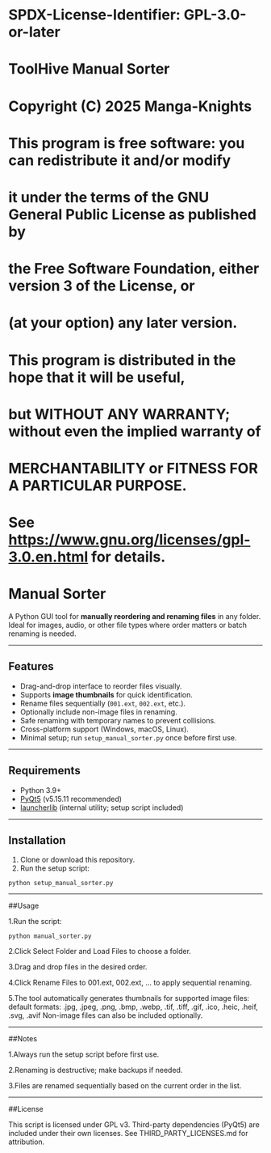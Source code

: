 # SPDX-License-Identifier: GPL-3.0-or-later
# ToolHive Manual Sorter
# Copyright (C) 2025 Manga-Knights
#
# This program is free software: you can redistribute it and/or modify
# it under the terms of the GNU General Public License as published by
# the Free Software Foundation, either version 3 of the License, or
# (at your option) any later version.
#
# This program is distributed in the hope that it will be useful,
# but WITHOUT ANY WARRANTY; without even the implied warranty of
# MERCHANTABILITY or FITNESS FOR A PARTICULAR PURPOSE.
# See https://www.gnu.org/licenses/gpl-3.0.en.html for details.
# Manual Sorter




A Python GUI tool for **manually reordering and renaming files** in any folder. Ideal for images, audio, or other file types where order matters or batch renaming is needed.

---

## Features

- Drag-and-drop interface to reorder files visually.
- Supports **image thumbnails** for quick identification.
- Rename files sequentially (`001.ext`, `002.ext`, etc.).
- Optionally include non-image files in renaming.
- Safe renaming with temporary names to prevent collisions.
- Cross-platform support (Windows, macOS, Linux).
- Minimal setup; run `setup_manual_sorter.py` once before first use.

---

## Requirements

- Python 3.9+
- [PyQt5](https://pypi.org/project/PyQt5/) (v5.15.11 recommended)
- [launcherlib](#) (internal utility; setup script included)

---

## Installation

1. Clone or download this repository.
2. Run the setup script:

```
python setup_manual_sorter.py
```

---

##Usage

1.Run the script:

```
python manual_sorter.py
```

2.Click Select Folder and Load Files to choose a folder.

3.Drag and drop files in the desired order.

4.Click Rename Files to 001.ext, 002.ext, ... to apply sequential renaming.

5.The tool automatically generates thumbnails for supported image files:
default formats: .jpg, .jpeg, .png, .bmp, .webp, .tif, .tiff, .gif, .ico, .heic, .heif, .svg, .avif
Non-image files can also be included optionally.

---

##Notes

1.Always run the setup script before first use.

2.Renaming is destructive; make backups if needed.

3.Files are renamed sequentially based on the current order in the list.

---

##License

This script is licensed under GPL v3.
Third-party dependencies (PyQt5) are included under their own licenses. See THIRD_PARTY_LICENSES.md for attribution.